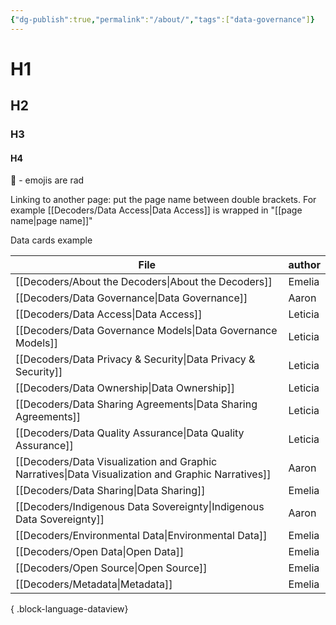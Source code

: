 ```yaml
---
{"dg-publish":true,"permalink":"/about/","tags":["data-governance"]}
---
```


# H1
## H2
### H3
#### H4

 🤩 - emojis are rad

Linking to another page: put the page name between double brackets. For example [[Decoders/Data Access\|Data Access]] is wrapped in "[[page name\|page name]]" 


Data cards example

| File                                                                                                 | author  |
| ---------------------------------------------------------------------------------------------------- | ------- |
| [[Decoders/About the Decoders\|About the Decoders]]                                               | Emelia  |
| [[Decoders/Data Governance\|Data Governance]]                                                     | Aaron   |
| [[Decoders/Data Access\|Data Access]]                                                             | Leticia |
| [[Decoders/Data Governance Models\|Data Governance Models]]                                       | Leticia |
| [[Decoders/Data Privacy & Security\|Data Privacy & Security]]                                     | Leticia |
| [[Decoders/Data Ownership\|Data Ownership]]                                                       | Leticia |
| [[Decoders/Data Sharing Agreements\|Data Sharing Agreements]]                                     | Leticia |
| [[Decoders/Data Quality Assurance\|Data Quality Assurance]]                                       | Leticia |
| [[Decoders/Data Visualization and Graphic Narratives\|Data Visualization and Graphic Narratives]] | Aaron   |
| [[Decoders/Data Sharing\|Data Sharing]]                                                           | Emelia  |
| [[Decoders/Indigenous Data Sovereignty\|Indigenous Data Sovereignty]]                             | Aaron   |
| [[Decoders/Environmental Data\|Environmental Data]]                                               | Emelia  |
| [[Decoders/Open Data\|Open Data]]                                                                 | Emelia  |
| [[Decoders/Open Source\|Open Source]]                                                             | Emelia  |
| [[Decoders/Metadata\|Metadata]]                                                                   | Emelia  |

{ .block-language-dataview}